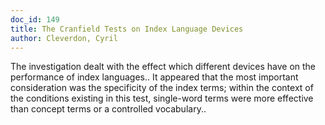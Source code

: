 ```yaml
---
doc_id: 149
title: The Cranfield Tests on Index Language Devices
author: Cleverdon, Cyril
---
```


The investigation dealt with the effect which different devices have on the
performance of index languages.. It appeared that the most important 
consideration was the specificity of the index terms; within the context of the
conditions existing in this test, single-word terms were more effective than 
concept terms or a controlled vocabulary..